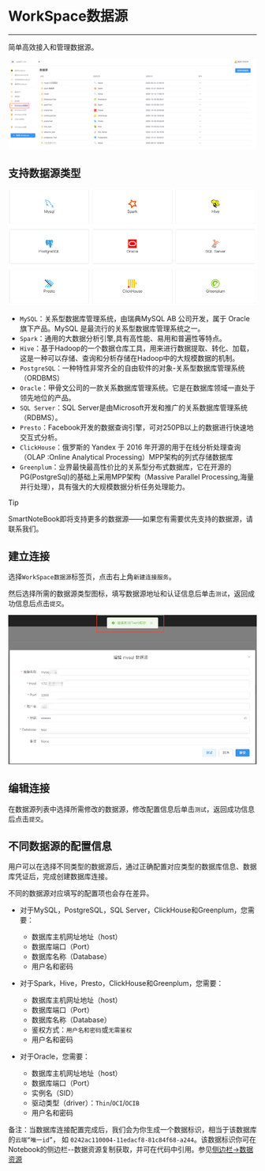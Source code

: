 # WorkSpace数据源
---
简单高效接入和管理数据源。

![图 1](../images/ds.png)  


## 支持数据源类型

![支持的数据源类型 style="width: 70%;height: 70%;"](../images/datatype.png "数据源类型")  

* `MySQL`：关系型数据库管理系统，由瑞典MySQL AB 公司开发，属于 Oracle 旗下产品。MySQL 是最流行的关系型数据库管理系统之一。
* `Spark`：通用的大数据分析引擎,具有高性能、易用和普遍性等特点。
* `Hive`：基于Hadoop的一个数据仓库工具，用来进行数据提取、转化、加载，这是一种可以存储、查询和分析存储在Hadoop中的大规模数据的机制。
* `PostgreSQL`：一种特性非常齐全的自由软件的对象-关系型数据库管理系统（ORDBMS）
* `Oracle`：甲骨文公司的一款关系数据库管理系统。它是在数据库领域一直处于领先地位的产品。
* `SQL Server`：SQL Server是由Microsoft开发和推广的关系数据库管理系统（RDBMS）。
* `Presto`：Facebook开发的数据查询引擎，可对250PB以上的数据进行快速地交互式分析。
* `ClickHouse`：俄罗斯的 Yandex 于 2016 年开源的用于在线分析处理查询（OLAP :Online Analytical Processing）MPP架构的列式存储数据库
* `Greenplum`：业界最快最高性价比的关系型分布式数据库，它在开源的PG(PostgreSql)的基础上采用MPP架构（Massive Parallel Processing,海量并行处理），具有强大的大规模数据分析任务处理能力。

> [!Tip]
> SmartNoteBook即将支持更多的数据源——如果您有需要优先支持的数据源，请联系我们。

## 建立连接

选择`WorkSpace数据源`标签页，点击右上角`新建连接服务`。

然后选择所需的数据源类型图标，填写数据源地址和认证信息后单击`测试`，返回成功信息后点击`提交`。

![图 3](../images/dsinput.png)  

## 编辑连接

在数据源列表中选择所需修改的数据源，修改配置信息后单击`测试`，返回成功信息后点击`提交`。

## 不同数据源的配置信息

用户可以在选择不同类型的数据源后，通过正确配置对应类型的数据库信息、数据库凭证后，完成创建数据库连接。

不同的数据源对应填写的配置项也会存在差异。

- 对于MySQL，PostgreSQL，SQL Server，ClickHouse和Greenplum，您需要：

  - 数据库主机网址地址（host）
  - 数据库端口（Port）
  - 数据库名称（Database）
  - 用户名和密码

- 对于Spark，Hive，Presto，ClickHouse和Greenplum，您需要：

  - 数据库主机网址地址（host）
  - 数据库端口（Port）
  - 数据库名称（Database）
  - 鉴权方式：`用户名和密码`或`无需鉴权`
  - 用户名和密码

- 对于Oracle，您需要：

  - 数据库主机网址地址（host）
  - 数据库端口（Port）
  - 实例名（SID）
  - 驱动类型（driver）：`Thin`/`OCI`/`OCIB`
  - 用户名和密码


备注：当数据库连接配置完成后，我们会为你生成一个数据标识，相当于该数据库的`云端“唯一id”`， 如 `0242ac110004-11edacf8-81c84f68-a244`。该数据标识你可在Notebook的侧边栏--数据资源复制获取，并可在代码中引用。参见<a href="../NoteBook/Sidebar.md" title="数据资源">侧边栏->数据资源</a>







